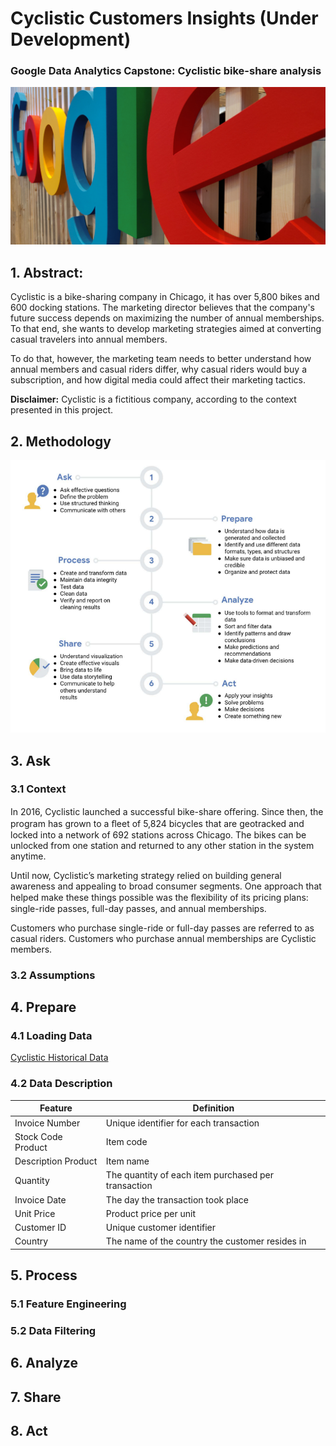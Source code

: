 # Cyclistic Customers Insights (Under Development)

### Google Data Analytics Capstone: Cyclistic bike-share analysis

<img src="images/cover_readme.png" width="1000">

## 1. Abstract:

Cyclistic is a bike-sharing company in Chicago, it has over 5,800 bikes and 600 docking stations. The marketing director believes that the company's future success depends on maximizing the number of annual memberships. To that end, she wants to develop marketing strategies aimed at converting casual travelers into annual members.

To do that, however, the marketing team needs to better understand how annual members and casual riders differ, why casual riders would buy a subscription, and how digital media could affect their marketing tactics.


**Disclaimer:** Cyclistic is a fictitious company, according to the context presented in this project.

## 2. Methodology

<img src="images/data_analysis_process.png" width="700">

## 3. Ask

### 3.1 Context

In 2016, Cyclistic launched a successful bike-share oﬀering. Since then, the program has grown to a ﬂeet of 5,824 bicycles that are geotracked and locked into a network of 692 stations across Chicago. The bikes can be unlocked from one station and returned to any other station in the system anytime.

Until now, Cyclistic’s marketing strategy relied on building general awareness and appealing to broad consumer segments. One approach that helped make these things possible was the ﬂexibility of its pricing plans: single-ride passes, full-day passes, and annual memberships. 

Customers who purchase single-ride or full-day passes are referred to as casual riders. Customers who purchase annual memberships are Cyclistic members.


### 3.2 Assumptions

## 4. Prepare

### 4.1 Loading Data

[Cyclistic Historical Data](https://divvy-tripdata.s3.amazonaws.com/index.html)

### 4.2 Data Description

| Feature                | Definition                                                                                               |
|------------------------|----------------------------------------------------------------------------------------------------------|
| Invoice Number         | Unique identifier for each transaction                                                                   |
| Stock Code Product     | Item code                                                                                                |
| Description Product    | Item name                                                                                                |
| Quantity               | The quantity of each item purchased per transaction                                                      |
| Invoice Date           | The day the transaction took place                                                                       |
| Unit Price             | Product price per unit                                                                                   |
| Customer ID            | Unique customer identifier                                                                               |
| Country                | The name of the country the customer resides in                                                          |

## 5. Process

### 5.1 Feature Engineering

### 5.2 Data Filtering

## 6. Analyze

## 7. Share

## 8. Act
